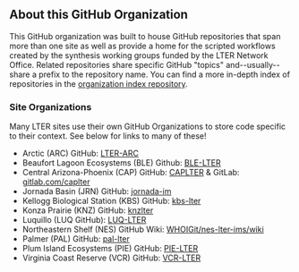 ## About this GitHub Organization

This GitHub organization was built to house GitHub repositories that span more than one site as well as provide a home for the scripted workflows created by the synthesis working groups funded by the LTER Network Office. Related repositories share specific GitHub "topics" and--usually--share a prefix to the repository name. You can find a more in-depth index of repositories in the [organization index repository](https://github.com/lter/lter_github-index#readme).

### Site Organizations

Many LTER sites use their own GitHub Organizations to store code specific to their context. See below for links to many of these!

- Arctic (ARC) GitHub: [LTER-ARC](https://github.com/LTER-ARC)
- Beaufort Lagoon Ecosystems (BLE) Github: [BLE-LTER](https://github.com/BLE-LTER)
- Central Arizona-Phoenix (CAP) GitHub: [CAPLTER](https://github.com/CAPLTER) & GitLab: [gitlab.com/caplter](https://gitlab.com/caplter)
- Jornada Basin (JRN) GitHub: [jornada-im](https://github.com/jornada-im)
- Kellogg Biological Station (KBS) GitHub: [kbs-lter](https://github.com/kbs-lter)
- Konza Prairie (KNZ) GitHub: [knzlter](https://github.com/knzlter)
- Luquillo (LUQ GitHub): [LUQ-LTER](https://github.com/LUQ-LTER)
- Northeastern Shelf (NES) GitHub Wiki: [WHOIGit/nes-lter-ims/wiki](https://github.com/WHOIGit/nes-lter-ims/wiki)
- Palmer (PAL) GitHub: [pal-lter](https://github.com/pal-lter)
- Plum Island Ecosystems (PIE) GitHub: [PIE-LTER](https://github.com/PIE-LTER)
- Virginia Coast Reserve (VCR) GitHub: [VCR-LTER](https://github.com/VCR-LTER)
